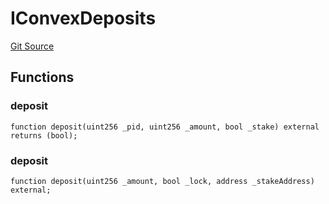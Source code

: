 # IConvexDeposits
[Git Source](https://github.com/larrythecucumber321/protocol/blob/aabf2c9d4120808940fb3be9193cb66ea71ac351/contracts/plugins/assets/convex/vendor/ConvexStakingWrapper.sol)


## Functions
### deposit


```solidity
function deposit(uint256 _pid, uint256 _amount, bool _stake) external returns (bool);
```

### deposit


```solidity
function deposit(uint256 _amount, bool _lock, address _stakeAddress) external;
```

